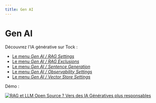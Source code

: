 ```yaml
---
title: Gen AI
---
```


# Gen AI

Découvrez l'IA générative sur Tock :

- [Le menu _Gen AI / RAG Settings_](../features/gen-ai-feature-rag)
- [Le menu _Gen AI / RAG Exclusions_](../features/gen-ai-feature-rag-exclusion)
- [Le menu _Gen AI / Sentence Generation_](../features/gen-ai-feature-sentence-generation)
- [Le menu _Gen AI / Observability Settings_](../features/gen-ai-feature-observability)
- [Le menu _Gen AI / Vector Store Settings_](../features/gen-ai-feature-vector-store)

Démo : 

[![RAG et LLM Open Source ? Vers des IA Génératives plus responsables](https://img.youtube.com/vi/lYmUeYoVkwc/0.jpg)](https://youtu.be/lYmUeYoVkwc)
